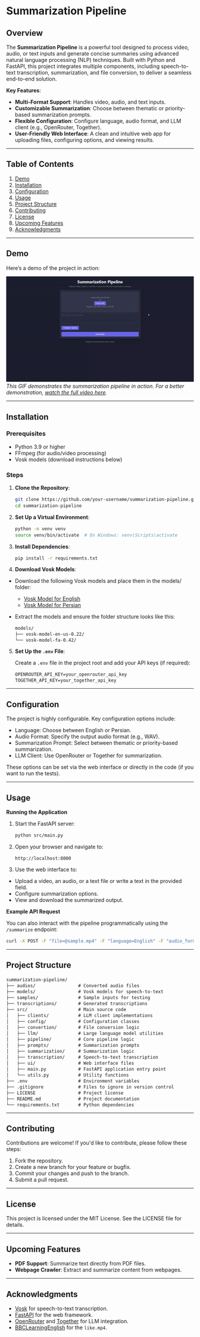 # Summarization Pipeline

## Overview

The **Summarization Pipeline** is a powerful tool designed to process video, audio, or text inputs and generate concise summaries using advanced natural language processing (NLP) techniques. Built with Python and FastAPI, this project integrates multiple components, including speech-to-text transcription, summarization, and file conversion, to deliver a seamless end-to-end solution.

**Key Features**:
- **Multi-Format Support**: Handles video, audio, and text inputs.
- **Customizable Summarization**: Choose between thematic or priority-based summarization prompts.
- **Flexible Configuration**: Configure language, audio format, and LLM client (e.g., OpenRouter, Together).
- **User-Friendly Web Interface**: A clean and intuitive web app for uploading files, configuring options, and viewing results.

---

## Table of Contents

1. [Demo](#demo)
2. [Installation](#installation)
3. [Configuration](#configuration)
4. [Usage](#usage)
5. [Project Structure](#project-structure)
6. [Contributing](#contributing)
7. [License](#license)
8. [Upcoming Features](#upcoming-features)
9. [Acknowledgments](#acknowledgments)

---

## Demo

Here’s a demo of the project in action:

[![Demo GIF](./demo/demo.gif)](https://vimeo.com/1057146672/22fd5e4fe0?share=copy)
*This GIF demonstrates the summarization pipeline in action. For a better demonstration, [watch the full video here](https://vimeo.com/1057146672/22fd5e4fe0?share=copy).*

---

## Installation

### Prerequisites

- Python 3.9 or higher
- FFmpeg (for audio/video processing)
- Vosk models (download instructions below)

### Steps

1. **Clone the Repository**:
    ```bash
    git clone https://github.com/your-username/summarization-pipeline.git
    cd summarization-pipeline
    ```

2. **Set Up a Virtual Environment**:

    ```bash
    python -m venv venv
    source venv/bin/activate  # On Windows: venv\Scripts\activate
    ```

3. **Install Dependencies**:
    ```bash
    pip install -r requirements.txt
    ```

4. **Download Vosk Models**:

  - Download the following Vosk models and place them in the models/ folder:
    - [Vosk Model for English](https://alphacephei.com/vosk/models/vosk-model-en-us-0.22.zip)
    - [Vosk Model for Persian](https://alphacephei.com/vosk/models/vosk-model-fa-0.42.zip)
  
  - Extract the models and ensure the folder structure looks like this:
      ```
      models/
      ├── vosk-model-en-us-0.22/
      └── vosk-model-fa-0.42/
      ```

5. **Set Up the `.env` File**:
   
    Create a `.env` file in the project root and add your API keys (if required):

      ```env
      OPENROUTER_API_KEY=your_openrouter_api_key
      TOGETHER_API_KEY=your_together_api_key
      ```

---

## Configuration
The project is highly configurable. Key configuration options include:

- Language: Choose between English or Persian.
- Audio Format: Specify the output audio format (e.g., WAV).
- Summarization Prompt: Select between thematic or priority-based summarization.
- LLM Client: Use OpenRouter or Together for summarization.

These options can be set via the web interface or directly in the code (if you want to run the tests).

---

## Usage

**Running the Application**

1. Start the FastAPI server:

    ```bash
    python src/main.py
    ```

2. Open your browser and navigate to:
  
    ```
    http://localhost:8000
    ```

3. Use the web interface to:

- Upload a video, an audio, or a text file or write a text in the provided field.
- Configure summarization options.
- View and download the summarized output.

**Example API Request**

  You can also interact with the pipeline programmatically using the `/summarize` endpoint:

  ```bash
  curl -X POST -F "file=@sample.mp4" -F "language=English" -F "audio_format=WAV" -F "prompt=Thematic" -F "client=OpenRouter" -F "model=google/gemini-2.0-pro-exp-02-05:free" http://localhost:8000/summarize
  ```

---

## Project Structure
  
  ```
  summarization-pipeline/
  ├── audios/                # Converted audio files
  ├── models/                # Vosk models for speech-to-text
  ├── samples/               # Sample inputs for testing
  ├── transcriptions/        # Generated transcriptions
  ├── src/                   # Main source code
  │   ├── clients/           # LLM client implementations
  │   ├── config/            # Configuration classes
  │   ├── convertion/        # File conversion logic
  │   ├── llm/               # Large language model utilities
  │   ├── pipeline/          # Core pipeline logic
  │   ├── prompts/           # Summarization prompts
  │   ├── summarization/     # Summarization logic
  │   ├── transcription/     # Speech-to-text transcription
  │   ├── ui/                # Web interface files
  │   ├── main.py            # FastAPI application entry point
  │   └── utils.py           # Utility functions
  ├── .env                   # Environment variables
  ├── .gitignore             # Files to ignore in version control
  ├── LICENSE                # Project license
  ├── README.md              # Project documentation
  └── requirements.txt       # Python dependencies
  ```

---

## Contributing

Contributions are welcome! If you'd like to contribute, please follow these steps:

1. Fork the repository.
2. Create a new branch for your feature or bugfix.
3. Commit your changes and push to the branch.
4. Submit a pull request.

---

## License

This project is licensed under the MIT License. See the LICENSE file for details.

---

## Upcoming Features

- **PDF Support**: Summarize text directly from PDF files.
- **Webpage Crawler**: Extract and summarize content from webpages.

---

## Acknowledgments
- [Vosk](https://alphacephei.com/vosk/) for speech-to-text transcription.
- [FastAPI](https://fastapi.tiangolo.com/) for the web framework.
- [OpenRouter](https://openrouter.ai/) and [Together](https://www.together.ai/) for LLM integration.
- [BBCLearningEnglish](https://www.youtube.com/@bbclearningenglish) for the `like.mp4`.
